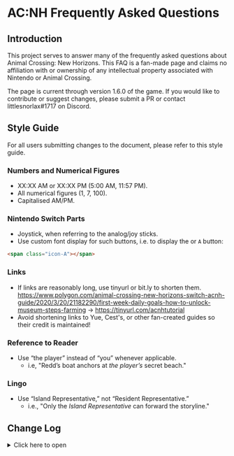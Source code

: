 # AC:NH Frequently Asked Questions
## Introduction
This project serves to answer many of the frequently asked questions about Animal Crossing: New Horizons. This FAQ is a fan-made page and claims no affiliation with or ownership of any intellectual property associated with Nintendo or Animal Crossing.

The page is current through version 1.6.0 of the game. If you would like to contribute or suggest changes, please submit a PR or contact littlesnorlax#1717 on Discord.

## Style Guide
For all users submitting changes to the document, please refer to this style guide. 

### Numbers and Numerical Figures
- XX:XX AM or XX:XX PM (5:00 AM, 11:57 PM). 
- All numerical figures (1, 7, 100). 
- Capitalised AM/PM.

### Nintendo Switch Parts
- Joystick, when referring to the analog/joy sticks.
- Use custom font display for such buttons, i.e. to display the <span class="icon-A"></span> or `A` button: 

```html
<span class="icon-A"></span>
```

### Links
- If links are reasonably long, use tinyurl or bit.ly to shorten them.
https://www.polygon.com/animal-crossing-new-horizons-switch-acnh-guide/2020/3/20/21182290/first-week-daily-goals-how-to-unlock-museum-steps-farming → https://tinyurl.com/acnhtutorial 
- Avoid shortening links to Yue, Cest's, or other fan-created guides so their credit is maintained!

### Reference to Reader
- Use “the player” instead of “you” whenever applicable.
  - i.e, "Redd’s boat anchors at *the player’s* secret beach."

### Lingo
- Use “Island Representative,” not “Resident Representative.”
  - i.e., "Only the *Island Representative* can forward the storyline."

## Change Log
<details>
<summary>Click here to open</summary>

### 1.4.1
- Initial prep for 1.8.0.
- Initial prep for 1.9.0.

### 1.4.0
- Added information regarding the 1.7.0 update
- Minor fixes throughout

### 1.3.8
- Improved NPC pages with protrait images.
- Minor fixes throughout 

### 1.3.7
- Separated Villager page into different categories.
- Added inventory icons to several furniture names. 

### 1.3.6
- Separated NPC page into 3 categories

### 1.3.5
- Added PWA support.
- Reduced image size.

### 1.3.4
- Implemented light mode/dark mode switch
- Fixed search body text in dark mode not being legible. 
- Added Island Rating section under Island Development.

### 1.3.3 
- Added dark mode.
- Added inline icon font.

### 1.3.2
- Pages restructure, and better reorganisation of the various topics.
- Island Life has children pages now.

### 1.3.1
- Additional information on Toy Day
- Addition of several new sections in the Villager and Island Life categories.
- New character deletion steps in Misc.

### 1.3.0
- Split FAQ into various sections.
- Updated reactions table.
- Added Just Docs theme & site wide search bar.

### 1.2.0
- Added Turkey Day and Toy Day to list of events.
- Updated glitch list.
- Added balloon farming guide.
- Added storage expansion to list of house upgrades.

### 1.1.1
- Added zodiac fragment dates, edited tables to be more readable.

### 1.1.0
- Updated versioning system to major/minor/patch.
- Updated information regarding Sable, villagers, Amiibos, and fixed minor errors.

### 1.0
- Initial document, current through game version 1.5.1.

</details>
